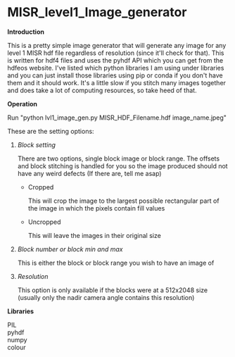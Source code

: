 # MISR_level1_Image_generator

<b>Introduction</b>
<p>
This is a pretty simple image generator that will generate any image for any level 1 MISR hdf file regardless of resolution (since it'll check for that). This is written for hdf4 files and uses the pyhdf API which you can get from the hdfeos website.
I've listed which python libraries I am using under libraries and you can just install those libraries using pip or conda if you don't have them and it should work. It's a little slow if you stitch many images together and does take a lot of computing resources, so take heed of that.
</p>
<b>Operation</b>
<p>
Run "python lvl1_image_gen.py MISR_HDF_Filename.hdf image_name.jpeg"

These are the setting options:
<ol>
<li><em>Block setting</em></li>
  <p>There are two options, single block image or block range. The offsets and block stitching is handled for you so the image produced should not have any weird defects (If there are, tell me asap)</p>
  <ul>
  <li>Cropped</li>
    <p>This will crop the image to the largest possible rectangular part of the image in which the pixels contain fill values</p>
    <li>Uncropped</li>
    <p>This will leave the images in their original size</p>
    </ul>
 <li><em>Block number or block min and max</em></li>
 <p>This is either the block or block range you wish to have an image of</p>
 <li><em>Resolution</em></li>
 <p>This option is only available if the blocks were at a 512x2048 size (usually only the nadir camera angle contains this resolution)</p>
 </ol>
 
</p>

<b>Libraries</b>
<p>PIL<br>pyhdf<br>numpy<br>colour</p>


